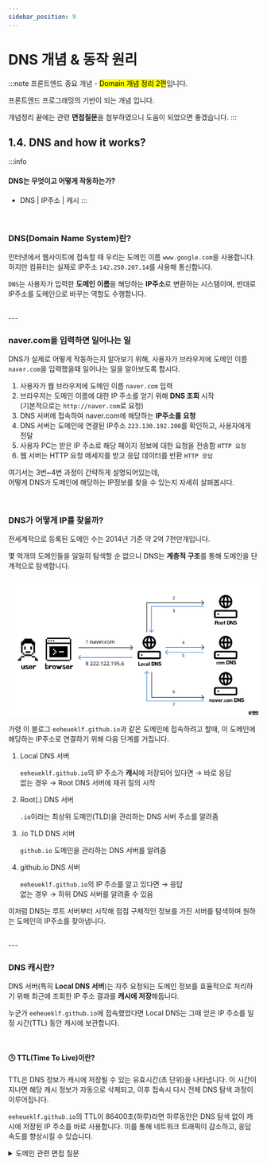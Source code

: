 ```yaml
---
sidebar_position: 9
---
```


# DNS 개념 & 동작 원리

:::note
프론트엔드 중요 개념 - <mark>Domain 개념 정리 2편</mark>입니다.

프론트엔드 프로그래밍의 기반이 되는 개념 입니다.

개념정리 끝에는 관련 **면접질문**을 첨부하였으니 도움이 되었으면 좋겠습니다.
:::

## 1.4. DNS and how it works?

:::info
#### DNS는 무엇이고 어떻게 작동하는가?

- DNS | IP주소 | 캐시
:::

<br/>

### DNS(Domain Name System)란?

인터넷에서 웹사이트에 접속할 때 우리는 도메인 이름 `www.google.com`을 사용합니다. 하지만 컴퓨터는 실제로 IP주소 `142.250.207.14`를 사용해 통신합니다.

`DNS`는 사용자가 입력한 **도메인 이름**을 해당하는 **IP주소**로 변환하는 시스템이며, 반대로 IP주소를 도메인으로 바꾸는 역할도 수행합니다.

<br/>
---

### naver.com을 입력하면 일어나는 일

DNS가 실제로 어떻게 작동하는지 알아보기 위해, 사용자가 브라우저에 도메인 이름 `naver.com`을 입력했을때 일어나는 일을 알아보도록 합시다.

1. 사용자가 웹 브라우저에 도메인 이름 `naver.com` 입력
2. 브라우저는 도메인 이름에 대한 IP 주소를 얻기 위해 **DNS 조회** 시작  
    (기본적으로는 `http://naver.com`로 요청)
3. DNS 서버에 접속하여 naver.com에 해당하는 **IP주소를 요청** 
4. DNS 서버는 도메인에 연결된 IP주소 `223.130.192.200`를 확인하고, 사용자에게 전달
5. 사용자 PC는 받은 IP 주소로 해당 페이지 정보에 대한 요청을 전송함 `HTTP 요청`
6. 웹 서버는 HTTP 요청 메세지를 받고 응답 데이터를 반환 `HTTP 응답`

여기서는 3번~4번 과정이 간략하게 설명되어있는데,  
어떻게 DNS가 도메인에 해당하는 IP정보를 찾을 수 있는지 자세히 살펴봅시다.

<br/>

### DNS가 어떻게 IP를 찾을까?

전세계적으로 등록된 도메인 수는 2014년 기준 약 2억 7천만개입니다.

몇 억개의 도메인들을 일일히 탐색할 순 없으니 DNS는 **계층적 구조**를 통해 도메인을 단계적으로 탐색합니다.

![dns](./img/dns.png)

가령 이 블로그 `eeheueklf.github.io`과 같은 도메인에 접속하려고 할때, 이 도메인에 해당하는 IP주소로 연결하기 위해 다음 단계를 거칩니다.

1. Local DNS 서버

    `eeheueklf.github.io`의 IP 주소가 **캐시**에 저장되어 있다면 → 바로 응답  
    없는 경우 →  Root DNS 서버에 재귀 질의 시작

2. Root(.) DNS 서버

    `.io`이라는 최상위 도메인(TLD)을 관리하는 DNS 서버 주소를 알려줌

3. .io TLD DNS 서버

    `github.io` 도메인을 관리하는 DNS 서버를 알려줌

4. github.io DNS 서버

    `eeheueklf.github.io`의 IP 주소를 알고 있다면 → 응답  
    없는 경우 → 하위 DNS 서버를 알려줄 수 있음

이처럼 DNS는 루트 서버부터 시작해 점점 구체적인 정보를 가진 서버를 탐색하며 원하는 도메인의 IP주소를 찾아냅니다.

<br/>
---

### DNS 캐시란?

DNS 서버(특히 **Local DNS 서버**)는 자주 요청되는 도메인 정보를 효율적으로 처리하기 위해 최근에 조회한 IP 주소 결과를 **캐시에 저장**해둡니다.

누군가 `eeheueklf.github.io`에 접속했었다면 Local DNS는 그때 얻은 IP 주소를 일정 시간(TTL) 동안 캐시에 보관합니다.

<br/>

#### **🕓** TTL(Time To Live)이란?

TTL은 DNS 정보가 캐시에 저장될 수 있는 유효시간(초 단위)을 나타냅니다. 이 시간이 지나면 해당 캐시 정보가 자동으로 삭제되고, 이후 접속시 다시 전체 DNS 탐색 과정이 이루어집니다.

`eeheueklf.github.io`의 TTL이 86400초(하루)라면 하루동안은 DNS 탐색 없이 캐시에 저장된 IP 주소를 바로 사용합니다. 이를 통해 네트워크 트래픽이 감소하고, 응답 속도를 향상시킬 수 있습니다.
<br/>

<details>
  <summary>도메인 관련 면접 질문</summary>
    
    @ DNS란 무엇이며, 어떻게 동작하나요?
</details>